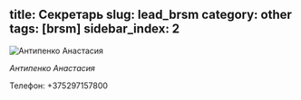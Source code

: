 title: Секретарь
slug: lead_brsm
category: other
tags: [brsm]
sidebar_index: 2
---

![Антипенко Анастасия](/img/content/brsm/brsm_lead.jpg)

_Антипенко Анастасия_

Телефон:
+375297157800
